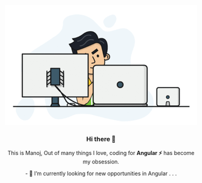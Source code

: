 <div align="center">
  

[![life as a developer.](https://raw.githubusercontent.com/ng-model/ng-model/master/workingHard.gif)](https://manojmaduri.info)

### Hi there 👋

<p>This is Manoj, Out of many things I love, coding for <b>Angular ⚡</b> has become my obsession. </p>
<p>- 🔭 I’m currently looking for new opportunities in Angular . . .</p>
<!--
**ng-model/ng-model** is a ✨ _special_ ✨ repository because its `README.md` (this file) appears on your GitHub profile.

Here are some ideas to get you started:

- 🔭 I’m currently working on ...
- 🌱 I’m currently learning ...
- 👯 I’m looking to collaborate on ...
- 🤔 I’m looking for help with ...
- 💬 Ask me about ...
- 📫 How to reach me: ...
- 😄 Pronouns: ...
- ⚡ Fun fact: ...
-->
</div>

